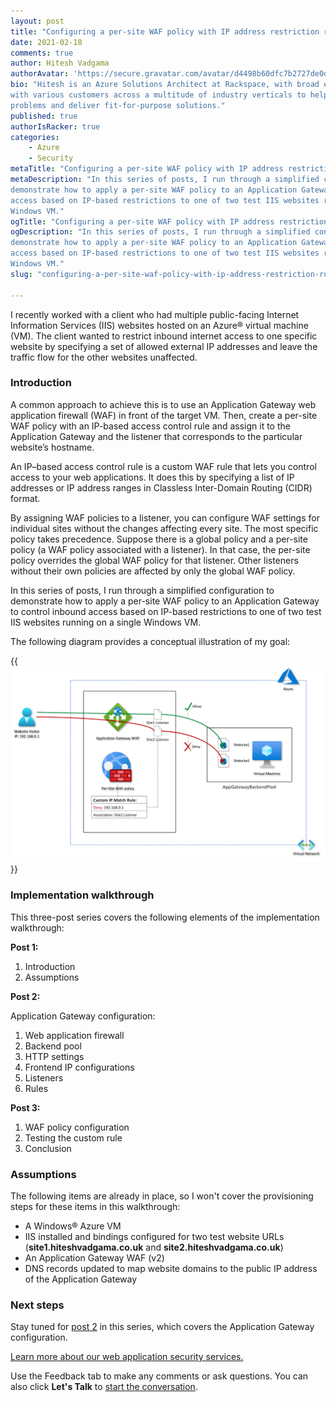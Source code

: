 ```yaml
---
layout: post
title: "Configuring a per-site WAF policy with IP address restriction rules: Part one"
date: 2021-02-18
comments: true
author: Hitesh Vadgama
authorAvatar: 'https://secure.gravatar.com/avatar/d4498b60dfc7b2727de0dd451c67df5b'
bio: "Hitesh is an Azure Solutions Architect at Rackspace, with broad experience working
with various customers across a multitude of industry verticals to help solve technical
problems and deliver fit-for-purpose solutions."
published: true
authorIsRacker: true
categories:
    - Azure
    - Security
metaTitle: "Configuring a per-site WAF policy with IP address restriction rules: Part one"
metaDescription: "In this series of posts, I run through a simplified configuration to
demonstrate how to apply a per-site WAF policy to an Application Gateway to control inbound
access based on IP-based restrictions to one of two test IIS websites running on a single
Windows VM."
ogTitle: "Configuring a per-site WAF policy with IP address restriction rules: Part one"
ogDescription: "In this series of posts, I run through a simplified configuration to
demonstrate how to apply a per-site WAF policy to an Application Gateway to control inbound
access based on IP-based restrictions to one of two test IIS websites running on a single
Windows VM."
slug: "configuring-a-per-site-waf-policy-with-ip-address-restriction-rules-part-one"

---
```


I recently worked with a client who had multiple public-facing Internet Information Services
(IIS) websites hosted on an Azure® virtual machine (VM). The client wanted to restrict
inbound internet access to one specific website by specifying a set of allowed external IP
addresses and leave the traffic flow for the other websites unaffected.

<!--more-->

### Introduction

A common approach to achieve this is to use an Application Gateway web application firewall
(WAF) in front of the target VM. Then, create a per-site WAF policy with an IP-based access
control rule and assign it to the Application Gateway and the listener that corresponds to
the particular website’s hostname.
 
An IP–based access control rule is a custom WAF rule that lets you control access to your
web applications. It does this by specifying a list of IP addresses or IP address ranges
in Classless Inter-Domain Routing (CIDR) format.
 
By assigning WAF policies to a listener, you can configure WAF settings for individual
sites without the changes affecting every site. The most specific policy takes precedence.
Suppose there is a global policy and a per-site policy (a WAF policy associated with a
listener). In that case, the per-site policy overrides the global WAF policy for that
listener. Other listeners without their own policies are affected by only the global WAF
policy.
 
In this series of posts, I run through a simplified configuration to demonstrate how to
apply a per-site WAF policy to an Application Gateway to control inbound access based on
IP-based restrictions to one of two test IIS websites running on a single Windows VM.

The following diagram provides a conceptual illustration of my goal:

{{<img src="Picture1.png" title="" alt="">}}

### Implementation walkthrough 

This three-post series covers the following elements of the implementation walkthrough:

**Post 1:**

1. Introduction
2. Assumptions

**Post 2:**

Application Gateway configuration:

1. Web application firewall
2. Backend pool
3. HTTP settings
4. Frontend IP configurations
5. Listeners
6. Rules

**Post 3:**

1. WAF policy configuration
2. Testing the custom rule
3. Conclusion

### Assumptions

The following items are already in place, so I won't cover the provisioning steps for these
items in this walkthrough:

- A Windows&reg; Azure VM 
- IIS installed and bindings configured for two test website URLs (**site1.hiteshvadgama.co.uk**
  and **site2.hiteshvadgama.co.uk**)
- An Application Gateway WAF (v2)
- DNS records updated to map website domains to the public IP address of the Application
  Gateway 

### Next steps

Stay tuned for [post 2](https://docs.rackspace.com/blog/configuring-a-per-site-waf-policy-with-ip-address-restriction-rules-part-two/)
in this series, which covers the Application Gateway configuration.

<a class="cta red" id="cta" href="https://www.rackspace.com/security/application-security">Learn more about our web application security services.</a>

Use the Feedback tab to make any comments or ask questions. You can also click
**Let's Talk** to [start the conversation](https://www.rackspace.com/).

